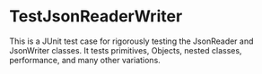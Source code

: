 # TestJsonReaderWriter #

This is a JUnit test case for rigorously testing the JsonReader and JsonWriter classes.  It tests primitives, Objects, nested classes, performance, and many other variations.